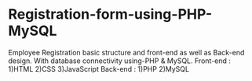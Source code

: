 # Registration-form-using-PHP-MySQL
Employee Registration basic structure and front-end as well as Back-end design.
With database connectivity using-PHP & MySQL.
Front-end : 1)HTML
            2)CSS
            3)JavaScript
Back-end :  1)PHP
            2)MySQL
